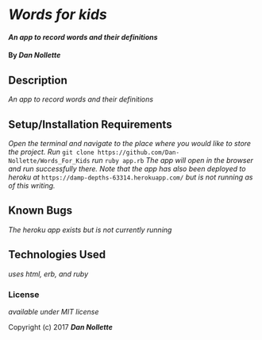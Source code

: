 # _Words for kids_

#### _An app to record words and their definitions_

#### By _**Dan Nollette**_

## Description

_An app to record words and their definitions_

## Setup/Installation Requirements

_Open the terminal and navigate to the place where you would like to store the project.
Run_ `git clone https://github.com/Dan-Nollette/Words_For_Kids`
_run_ `ruby app.rb`
_The app will open in the browser and run successfully there. Note that the app has also been deployed to heroku at_ `https://damp-depths-63314.herokuapp.com/` _but is not running as of this writing._
## Known Bugs

_The heroku app exists but is not currently running_


## Technologies Used

_uses html, erb, and ruby_

### License

*available under MIT license*

Copyright (c) 2017 **_Dan Nollette_**
